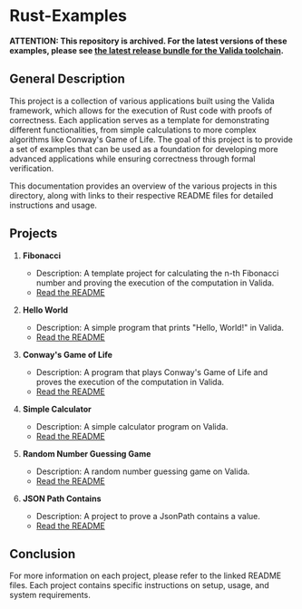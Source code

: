 # Rust-Examples

**ATTENTION: This repository is archived. For the latest versions of these examples, please see [the latest release bundle for the Valida toolchain](https://github.com/lita-xyz/valida-releases/releases).**

## General Description

This project is a collection of various applications built using the Valida framework, which allows for the execution of Rust code with proofs of correctness. Each application serves as a template for demonstrating different functionalities, from simple calculations to more complex algorithms like Conway's Game of Life. The goal of this project is to provide a set of examples that can be used as a foundation for developing more advanced applications while ensuring correctness through formal verification.

This documentation provides an overview of the various projects in this directory, along with links to their respective README files for detailed instructions and usage.

## Projects

1. **Fibonacci**
   - Description: A template project for calculating the n-th Fibonacci number and proving the execution of the computation in Valida.
   - [Read the README](fibonacci/README.md)

2. **Hello World**
   - Description: A simple program that prints "Hello, World!" in Valida.
   - [Read the README](hello_world/README.md)

3. **Conway's Game of Life**
   - Description: A program that plays Conway's Game of Life and proves the execution of the computation in Valida.
   - [Read the README](conway/README.md)

4. **Simple Calculator**
   - Description: A simple calculator program on Valida.
   - [Read the README](simple_calculator/README.md)

5. **Random Number Guessing Game**
   - Description: A random number guessing game on Valida.
   - [Read the README](guessing_game/README.md)

6. **JSON Path Contains**
   - Description: A project to prove a JsonPath contains a value.
   - [Read the README](json_contains/README.md)

## Conclusion

For more information on each project, please refer to the linked README files. Each project contains specific instructions on setup, usage, and system requirements.
